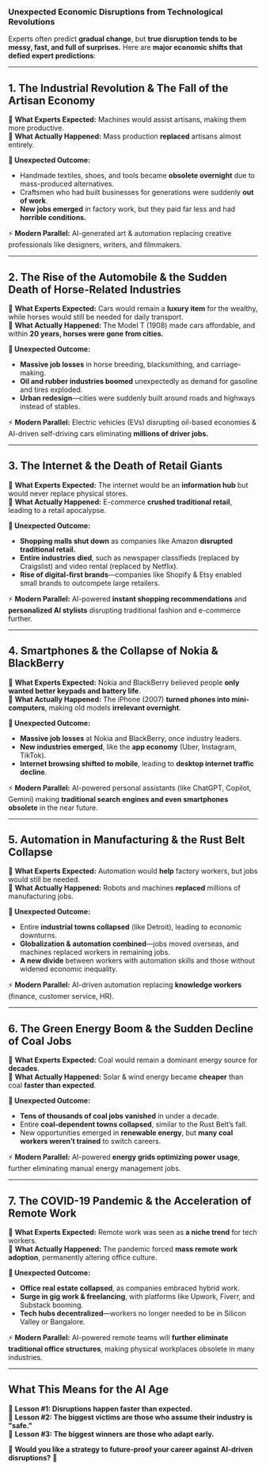 ### **Unexpected Economic Disruptions from Technological Revolutions**  
Experts often predict **gradual change**, but **true disruption tends to be messy, fast, and full of surprises.** Here are **major economic shifts that defied expert predictions**:

---

## **1. The Industrial Revolution & The Fall of the Artisan Economy**  
🔹 **What Experts Expected:** Machines would assist artisans, making them more productive.  
🔹 **What Actually Happened:** Mass production **replaced** artisans almost entirely.  

**📌 Unexpected Outcome:**  
- Handmade textiles, shoes, and tools became **obsolete overnight** due to mass-produced alternatives.  
- Craftsmen who had built businesses for generations were suddenly **out of work**.  
- **New jobs emerged** in factory work, but they paid far less and had **horrible conditions.**  

⚡ **Modern Parallel:** AI-generated art & automation replacing creative professionals like designers, writers, and filmmakers.  

---

## **2. The Rise of the Automobile & the Sudden Death of Horse-Related Industries**  
🔹 **What Experts Expected:** Cars would remain a **luxury item** for the wealthy, while horses would still be needed for daily transport.  
🔹 **What Actually Happened:** The Model T (1908) made cars affordable, and within **20 years, horses were gone from cities.**  

**📌 Unexpected Outcome:**  
- **Massive job losses** in horse breeding, blacksmithing, and carriage-making.  
- **Oil and rubber industries boomed** unexpectedly as demand for gasoline and tires exploded.  
- **Urban redesign**—cities were suddenly built around roads and highways instead of stables.  

⚡ **Modern Parallel:** Electric vehicles (EVs) disrupting oil-based economies & AI-driven self-driving cars eliminating **millions of driver jobs.**  

---

## **3. The Internet & the Death of Retail Giants**  
🔹 **What Experts Expected:** The internet would be an **information hub** but would never replace physical stores.  
🔹 **What Actually Happened:** E-commerce **crushed traditional retail**, leading to a retail apocalypse.  

**📌 Unexpected Outcome:**  
- **Shopping malls shut down** as companies like Amazon **disrupted traditional retail.**  
- **Entire industries died**, such as newspaper classifieds (replaced by Craigslist) and video rental (replaced by Netflix).  
- **Rise of digital-first brands**—companies like Shopify & Etsy enabled small brands to outcompete large retailers.  

⚡ **Modern Parallel:** AI-powered **instant shopping recommendations** and **personalized AI stylists** disrupting traditional fashion and e-commerce further.  

---

## **4. Smartphones & the Collapse of Nokia & BlackBerry**  
🔹 **What Experts Expected:** Nokia and BlackBerry believed people **only wanted better keypads and battery life**.  
🔹 **What Actually Happened:** The iPhone (2007) **turned phones into mini-computers**, making old models **irrelevant overnight**.  

**📌 Unexpected Outcome:**  
- **Massive job losses** at Nokia and BlackBerry, once industry leaders.  
- **New industries emerged**, like the **app economy** (Uber, Instagram, TikTok).  
- **Internet browsing shifted to mobile**, leading to **desktop internet traffic decline**.  

⚡ **Modern Parallel:** AI-powered personal assistants (like ChatGPT, Copilot, Gemini) making **traditional search engines and even smartphones obsolete** in the near future.  

---

## **5. Automation in Manufacturing & the Rust Belt Collapse**  
🔹 **What Experts Expected:** Automation would **help** factory workers, but jobs would still be needed.  
🔹 **What Actually Happened:** Robots and machines **replaced** millions of manufacturing jobs.  

**📌 Unexpected Outcome:**  
- Entire **industrial towns collapsed** (like Detroit), leading to economic downturns.  
- **Globalization & automation combined**—jobs moved overseas, and machines replaced workers in remaining jobs.  
- **A new divide** between workers with automation skills and those without widened economic inequality.  

⚡ **Modern Parallel:** AI-driven automation replacing **knowledge workers** (finance, customer service, HR).  

---

## **6. The Green Energy Boom & the Sudden Decline of Coal Jobs**  
🔹 **What Experts Expected:** Coal would remain a dominant energy source for **decades**.  
🔹 **What Actually Happened:** Solar & wind energy became **cheaper** than coal **faster than expected**.  

**📌 Unexpected Outcome:**  
- **Tens of thousands of coal jobs vanished** in under a decade.  
- Entire **coal-dependent towns collapsed**, similar to the Rust Belt’s fall.  
- New opportunities emerged in **renewable energy**, but **many coal workers weren’t trained** to switch careers.  

⚡ **Modern Parallel:** AI-powered **energy grids optimizing power usage**, further eliminating manual energy management jobs.  

---

## **7. The COVID-19 Pandemic & the Acceleration of Remote Work**  
🔹 **What Experts Expected:** Remote work was seen as **a niche trend** for tech workers.  
🔹 **What Actually Happened:** The pandemic forced **mass remote work adoption**, permanently altering office culture.  

**📌 Unexpected Outcome:**  
- **Office real estate collapsed**, as companies embraced hybrid work.  
- **Surge in gig work & freelancing**, with platforms like Upwork, Fiverr, and Substack booming.  
- **Tech hubs decentralized**—workers no longer needed to be in Silicon Valley or Bangalore.  

⚡ **Modern Parallel:** AI-powered remote teams will **further eliminate traditional office structures**, making physical workplaces obsolete in many industries.  

---

## **What This Means for the AI Age**  
📌 **Lesson #1: Disruptions happen faster than expected.**  
📌 **Lesson #2: The biggest victims are those who assume their industry is "safe."**  
📌 **Lesson #3: The biggest winners are those who adapt early.**  

🌟 **Would you like a strategy to future-proof your career against AI-driven disruptions?** 🚀